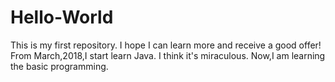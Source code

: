 # Hello-World
This is my first repository.
I hope I can learn more and receive a good offer!
From March,2018,I start learn Java.
I think it's miraculous.
Now,I am learning the basic programming.
